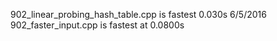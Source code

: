 902_linear_probing_hash_table.cpp is fastest 0.030s 6/5/2016
902_faster_input.cpp is fastest at 0.0800s
